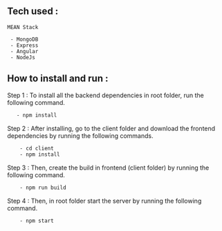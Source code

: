 ## Tech used :

```
MEAN Stack

 - MongoDB
 - Express
 - Angular
 - NodeJs
```

## How to install and run :

Step 1 : To install all the backend dependencies in root folder, run the following command.

```bash
   - npm install
```

Step 2 : After installing, go to the client folder and download the frontend dependencies by running the following commands.

```bash
    - cd client
    - npm install
```

Step 3 : Then, create the build in frontend (client folder) by running the following command.

```bash
    - npm run build
```

Step 4 : Then, in root folder start the server by running the following command.

```bash
    - npm start
```
